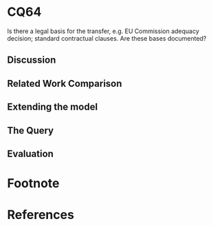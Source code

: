 # CQ64

Is there a legal basis for the transfer, e.g. EU Commission adequacy decision; standard contractual clauses. Are these bases documented?

## Discussion
## Related Work Comparison
## Extending the model
## The Query
## Evaluation

# Footnote
# References